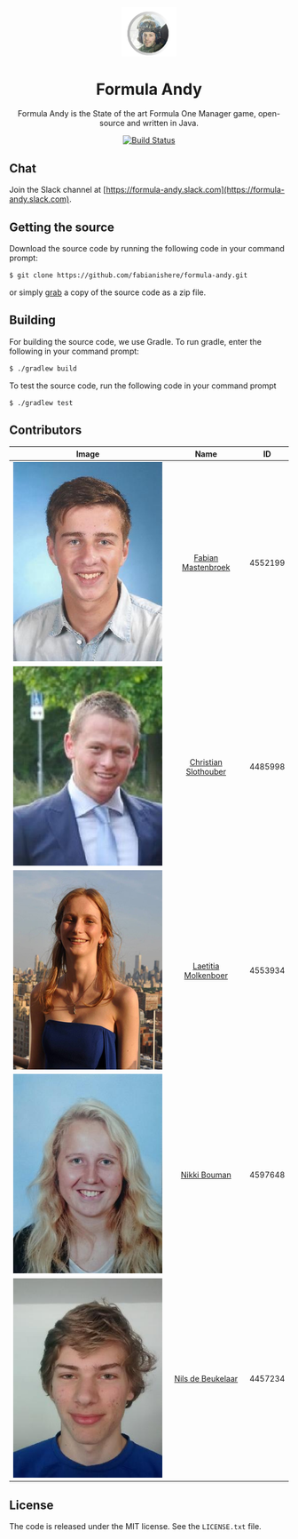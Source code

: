 <p align="center">
  <img src="https://github.com/fabianishere/formula-andy/blob/master/misc/artwork/logo.png?raw=true" width="100" alt="Formula Andy">
</p>
<h1 align="center">Formula Andy</h1>
<p align="center">
Formula Andy is the State of the art Formula One Manager game, open-source and
written in Java.
</p>
<p align="center">
  <a href="https://travis-ci.com/fabianishere/formula-andy">
    <img src="https://travis-ci.com/fabianishere/formula-andy.svg?token=bU4F3wsxcknXqXqbpdoi&branch=master" alt="Build Status">
  </a>
</p>

## Chat
Join the Slack channel at [https://formula-andy.slack.com](https://formula-andy.slack.com).

## Getting the source
Download the source code by running the following code in your command prompt:
```sh
$ git clone https://github.com/fabianishere/formula-andy.git
```
or simply [grab](https://github.com/fabianishere/formula-andy/archive/master.zip)
a copy of the source code as a zip file.

## Building
For building the source code, we use Gradle. To run gradle, enter the following
in your command prompt:
```sh
$ ./gradlew build
```
To test the source code, run the following code in your command prompt
```
$ ./gradlew test
```

## Contributors
| Image         | Name                                                    | ID      |
| ------------- |:-------------------------------------------------------:| :------:|
| ![Fabian Mastenbroek](misc/contributors/fabian.jpg)      | [Fabian Mastenbroek](https://github.com/fabianishere)   | 4552199 |
| ![Christian Slothouber](misc/contributors/christian.jpg) | [Christian Slothouber](https://github.com/ChristovS)  | 4485998 |
| ![Laetitia Molkenboer](misc/contributors/laetitia.jpg)   | [Laetitia Molkenboer](https://github.com/Lmolkenboer)   | 4553934 |
| ![Nikki Bouman](misc/contributors/nikki.jpg) | [Nikki Bouman](https://github.com/NikkiBouman)          | 4597648 |
| ![Nils de Beukelaar](misc/contributors/nils.jpg) | [Nils de Beukelaar](https://github.com/NilsBeuki)       | 4457234 |

## License
The code is released under the MIT license. See the `LICENSE.txt` file.

